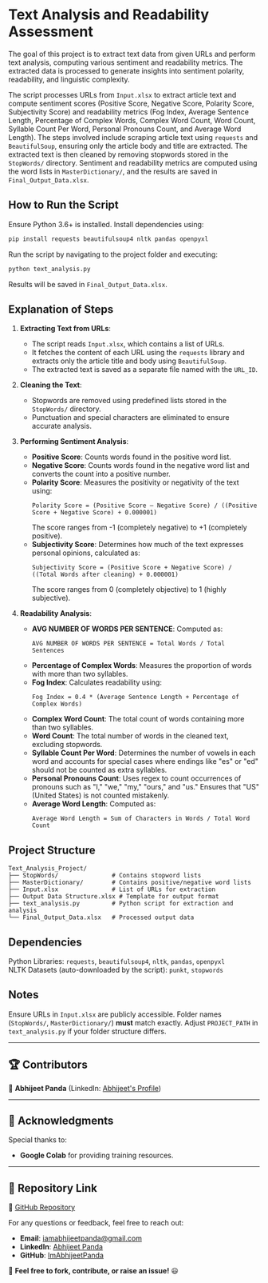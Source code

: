 # Text Analysis and Readability Assessment

The goal of this project is to extract text data from given URLs and perform text analysis, computing various sentiment and readability metrics. The extracted data is processed to generate insights into sentiment polarity, readability, and linguistic complexity.

The script processes URLs from `Input.xlsx` to extract article text and compute sentiment scores (Positive Score, Negative Score, Polarity Score, Subjectivity Score) and readability metrics (Fog Index, Average Sentence Length, Percentage of Complex Words, Complex Word Count, Word Count, Syllable Count Per Word, Personal Pronouns Count, and Average Word Length). The steps involved include scraping article text using `requests` and `BeautifulSoup`, ensuring only the article body and title are extracted. The extracted text is then cleaned by removing stopwords stored in the `StopWords/` directory. Sentiment and readability metrics are computed using the word lists in `MasterDictionary/`, and the results are saved in `Final_Output_Data.xlsx`.

## How to Run the Script

Ensure Python 3.6+ is installed. Install dependencies using:

```bash
pip install requests beautifulsoup4 nltk pandas openpyxl
```

Run the script by navigating to the project folder and executing:

```bash
python text_analysis.py
```

Results will be saved in `Final_Output_Data.xlsx`.

## Explanation of Steps

1. **Extracting Text from URLs**: 
   - The script reads `Input.xlsx`, which contains a list of URLs.
   - It fetches the content of each URL using the `requests` library and extracts only the article title and body using `BeautifulSoup`.
   - The extracted text is saved as a separate file named with the `URL_ID`.

2. **Cleaning the Text**:
   - Stopwords are removed using predefined lists stored in the `StopWords/` directory.
   - Punctuation and special characters are eliminated to ensure accurate analysis.

3. **Performing Sentiment Analysis**:
   - **Positive Score**: Counts words found in the positive word list.
   - **Negative Score**: Counts words found in the negative word list and converts the count into a positive number.
   - **Polarity Score**: Measures the positivity or negativity of the text using:
     ```
     Polarity Score = (Positive Score – Negative Score) / ((Positive Score + Negative Score) + 0.000001)
     ```
     The score ranges from -1 (completely negative) to +1 (completely positive).
   - **Subjectivity Score**: Determines how much of the text expresses personal opinions, calculated as:
     ```
     Subjectivity Score = (Positive Score + Negative Score) / ((Total Words after cleaning) + 0.000001)
     ```
     The score ranges from 0 (completely objective) to 1 (highly subjective).

4. **Readability Analysis**:
   - **AVG NUMBER OF WORDS PER SENTENCE**: Computed as:
     ```
     AVG NUMBER OF WORDS PER SENTENCE = Total Words / Total Sentences
     ```
   - **Percentage of Complex Words**: Measures the proportion of words with more than two syllables.
   - **Fog Index**: Calculates readability using:
     ```
     Fog Index = 0.4 * (Average Sentence Length + Percentage of Complex Words)
     ```
   - **Complex Word Count**: The total count of words containing more than two syllables.
   - **Word Count**: The total number of words in the cleaned text, excluding stopwords.
   - **Syllable Count Per Word**: Determines the number of vowels in each word and accounts for special cases where endings like "es" or "ed" should not be counted as extra syllables.
   - **Personal Pronouns Count**: Uses regex to count occurrences of pronouns such as "I," "we," "my," "ours," and "us." Ensures that "US" (United States) is not counted mistakenly.
   - **Average Word Length**: Computed as:
     ```
     Average Word Length = Sum of Characters in Words / Total Word Count
     ```

## Project Structure

```
Text_Analysis_Project/
├── StopWords/               # Contains stopword lists
├── MasterDictionary/        # Contains positive/negative word lists
├── Input.xlsx               # List of URLs for extraction
├── Output Data Structure.xlsx # Template for output format
├── text_analysis.py         # Python script for extraction and analysis
└── Final_Output_Data.xlsx   # Processed output data
```

## Dependencies

Python Libraries: `requests`, `beautifulsoup4`, `nltk`, `pandas`, `openpyxl`  
NLTK Datasets (auto-downloaded by the script): `punkt`, `stopwords`

## Notes

Ensure URLs in `Input.xlsx` are publicly accessible. Folder names (`StopWords/`, `MasterDictionary/`) **must** match exactly. Adjust `PROJECT_PATH` in `text_analysis.py` if your folder structure differs.

---
## 🏆 Contributors   
👤 **Abhijeet Panda** (LinkedIn: [Abhijeet's Profile](https://www.linkedin.com/in/imabhijeetpanda))  

---
## 🎉 Acknowledgments  
Special thanks to:   
- **Google Colab** for providing training resources.

---
## 🔗 Repository Link  
🔗 [GitHub Repository](https://github.com/ImAbhijeetPanda/Text-Analysis-and-Readability-Assessment)

For any questions or feedback, feel free to reach out:

- **Email**: [iamabhijeetpanda@gmail.com](mailto:iamabhijeetpanda@gmail.com)
- **LinkedIn**: [Abhijeet Panda](https://www.linkedin.com/in/imabhijeetpanda)
- **GitHub**: [ImAbhijeetPanda](https://github.com/ImAbhijeetPanda)



🚀 **Feel free to fork, contribute, or raise an issue!** 😃


